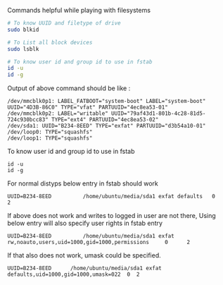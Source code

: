Commands helpful while playing with filesystems


```bash
# To know UUID and filetype of drive
sudo blkid 

# To List all block devices
sudo lsblk

# To know user id and group id to use in fstab
id -u
id -g
```



Output of above command should be like :

```
/dev/mmcblk0p1: LABEL_FATBOOT="system-boot" LABEL="system-boot" UUID="4D3B-86C0" TYPE="vfat" PARTUUID="4ec8ea53-01"
/dev/mmcblk0p2: LABEL="writable" UUID="79af43d1-801b-4c28-81d5-724c930bcc83" TYPE="ext4" PARTUUID="4ec8ea53-02"
/dev/sda1: UUID="B234-8EED" TYPE="exfat" PARTUUID="d3b54a10-01"
/dev/loop0: TYPE="squashfs"
/dev/loop1: TYPE="squashfs"
```


To know user id and group id to use in fstab

```
id -u
id -g
```


For normal distyps below entry in fstab should work

```
UUID=B234-8EED          /home/ubuntu/media/sda1 exfat defaults   0      2
```


If above does not work and writes to logged in user are not there, Using below entry will also specify user rights in fstab entry
```
UUID=B234-8EED          /home/ubuntu/media/sda1 exfat  rw,noauto,users,uid=1000,gid=1000,permissions     0      2
```

If that also does not work, umask could be specified.
```
UUID=B234-8EED		/home/ubuntu/media/sda1	exfat  defaults,uid=1000,gid=1000,umask=022	 0 	2
```